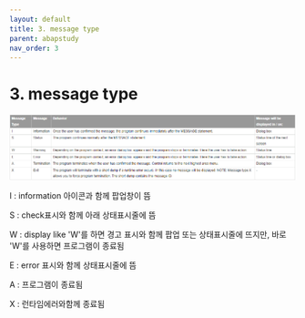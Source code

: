 ```yaml
---
layout: default
title: 3. message type
parent: abapstudy
nav_order: 3
---
```

# 3. message type
           
![Untitled](./abapstudy_img/abapstudy_4.png)

I : information 아이콘과 함께 팝업창이 뜸

S : check표시와 함께 아래 상태표시줄에 뜸

W :  display like 'W'를 하면 경고 표시와 함께 팝업 또는 상태표시줄에 뜨지만, 바로 'W'를 사용하면 프로그램이 종료됨

E :  error 표시와 함께 상태표시줄에 뜸

A : 프로그램이 종료됨

X : 런타임에러와함께 종료됨
